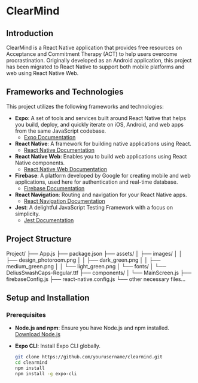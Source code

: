 # ClearMind

## Introduction

ClearMind is a React Native application that provides free resources on Acceptance and Commitment Therapy (ACT) to help users overcome procrastination. Originally developed as an Android application, this project has been migrated to React Native to support both mobile platforms and web using React Native Web.

## Frameworks and Technologies

This project utilizes the following frameworks and technologies:

- **Expo**: A set of tools and services built around React Native that helps you build, deploy, and quickly iterate on iOS, Android, and web apps from the same JavaScript codebase.
  - [Expo Documentation](https://docs.expo.dev/)
- **React Native**: A framework for building native applications using React.
  - [React Native Documentation](https://reactnative.dev/docs/getting-started)
- **React Native Web**: Enables you to build web applications using React Native components.
  - [React Native Web Documentation](https://github.com/necolas/react-native-web)
- **Firebase**: A platform developed by Google for creating mobile and web applications, used here for authentication and real-time database.
  - [Firebase Documentation](https://firebase.google.com/docs)
- **React Navigation**: Routing and navigation for your React Native apps.
  - [React Navigation Documentation](https://reactnavigation.org/)
- **Jest**: A delightful JavaScript Testing Framework with a focus on simplicity.
  - [Jest Documentation](https://jestjs.io/)

## Project Structure

Project/ ├── App.js ├── package.json ├── assets/ │ ├── images/ │ │ ├── design_photoroom.png │ │ ├── dark_green.png │ │ ├── medium_green.png │ │ └── light_green.png │ └── fonts/ │ └── DeliusSwashCaps-Regular.ttf ├── components/ │ └── MainScreen.js ├── firebaseConfig.js ├── react-native.config.js └── other necessary files...

## Setup and Installation

### Prerequisites

- **Node.js and npm**: Ensure you have Node.js and npm installed. [Download Node.js](https://nodejs.org/en/download/)
- **Expo CLI**: Install Expo CLI globally.

  ```bash
  git clone https://github.com/yourusername/clearmind.git
  cd clearmind
  npm install
  npm install -g expo-cli
  ```